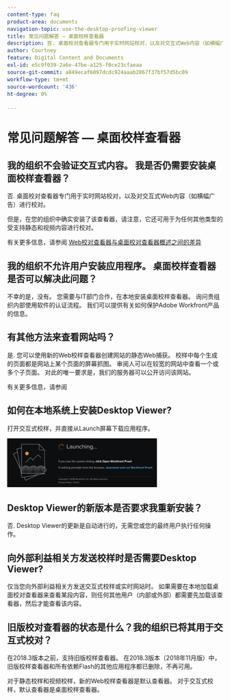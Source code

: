 ```yaml
---
content-type: faq
product-area: documents
navigation-topic: use-the-desktop-proofing-viewer
title: 常见问题解答 — 桌面校样查看器
description: 否. 桌面校对查看器专门用于实时网站校对，以及对交互式Web内容（如横幅广告）进行校对。
author: Courtney
feature: Digital Content and Documents
exl-id: e5c9f039-2a6e-47be-a125-f0ce23cfaeaa
source-git-commit: a849ecaf6097dcdc924aaab2867f37bf57d5bc09
workflow-type: tm+mt
source-wordcount: '436'
ht-degree: 0%

---
```


# 常见问题解答 — 桌面校样查看器

## 我的组织不会验证交互式内容。 我是否仍需要安装桌面校样查看器？

否. 桌面校对查看器专门用于实时网站校对，以及对交互式Web内容（如横幅广告）进行校对。

但是，在您的组织中确实安装了该查看器，请注意，它还可用于为任何其他类型的受支持静态和视频内容进行校对。 

有关更多信息，请参阅 [Web校对查看器与桌面校对查看器概述之间的差异](../../../review-and-approve-work/proofing/proofing-overview/understand-differences-between-web-viewer.md)

## 我的组织不允许用户安装应用程序。 桌面校样查看器是否可以解决此问题？

不幸的是，没有。 您需要与IT部门合作，在本地安装桌面校样查看器。 询问贵组织内部使用软件的认证流程。 我们可以提供有关如何保护Adobe Workfront产品的信息。

## 有其他方法来查看网站吗？

是. 您可以使用新的Web校样查看器创建网站的静态Web捕获。 校样中每个生成的页面都是网站上某个页面的屏幕抓图。 审阅人可以在较宽的网站中查看一个或多个子页面。 对此的唯一要求是，我们的服务器可以公开访问该网站。

有关更多信息，请参阅

## 如何在本地系统上安装Desktop Viewer?

打开交互式校样，并直接从Launch屏幕下载应用程序。

![](assets/mceclip0-350x114.png) 

## Desktop Viewer的新版本是否要求我重新安装？

否. Desktop Viewer的更新是自动进行的，无需您或您的最终用户执行任何操作。

## 向外部利益相关方发送校样时是否需要Desktop Viewer?

仅当您向外部利益相关方发送交互式校样或实时网站时。 如果需要在本地加载桌面校对查看器来查看某段内容，则任何其他用户（内部或外部）都需要先加载该查看器，然后才能查看该内容。

## 旧版校对查看器的状态是什么？我的组织已将其用于交互式校对？

在2018.3版本之前，支持旧版校样查看器。 在2018.3版本（2018年11月版）中，旧版校样查看器和所有依赖Flash的其他应用程序都已删除，不再可用。 

对于静态校样和视频校样，新的Web校样查看器是默认查看器。 对于交互式校样，默认查看器是桌面校样查看器。

<!--For more information, see [Legacy proofing viewer removed in 2018.3](../../../workfront-proof/wp-work-proofsfiles/review-proofs-lpv/lpv-removed-2018.md)-->
